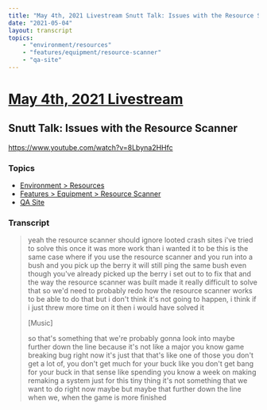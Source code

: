 ```yaml
---
title: "May 4th, 2021 Livestream Snutt Talk: Issues with the Resource Scanner"
date: "2021-05-04"
layout: transcript
topics:
    - "environment/resources"
    - "features/equipment/resource-scanner"
    - "qa-site"
---
```

# [May 4th, 2021 Livestream](../2021-05-04.md)
## Snutt Talk: Issues with the Resource Scanner
https://www.youtube.com/watch?v=8Lbyna2HHfc

### Topics
* [Environment > Resources](../topics/environment/resources.md)
* [Features > Equipment > Resource Scanner](../topics/features/equipment/resource-scanner.md)
* [QA Site](../topics/qa-site.md)

### Transcript

> yeah the resource scanner should ignore looted crash sites i've tried to solve this once it was more work than i wanted it to be this is the same case where if you use the resource scanner and you run into a bush and you pick up the berry it will still ping the same bush even though you've already picked up the berry i set out to to fix that and the way the resource scanner was built made it really difficult to solve that so we'd need to probably redo how the resource scanner works to be able to do that but i don't think it's not going to happen, i think if i just threw more time on it then i would have solved it
>
> [Music]
>
> so that's something that we're probably gonna look into maybe further down the line because it's not like a major you know game breaking bug right now it's just that that's like one of those you don't get a lot of, you don't get much for your buck like you don't get bang for your buck in that sense like spending you know a week on making remaking a system just for this tiny thing it's not something that we want to do right now maybe but maybe that further down the line when we, when the game is more finished
